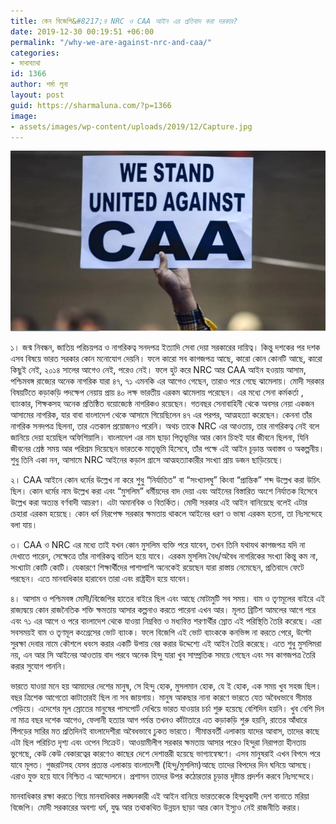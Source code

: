 ```yaml
---
title: কেন বিজেপি&#8217;র NRC ও CAA আইন এর প্রতিবাদ করা দরকার?
date: 2019-12-30 00:19:51 +06:00
permalink: "/why-we-are-against-nrc-and-caa/"
categories:
- মাথাব্যাথা
id: 1366
author: শর্মা লুনা
layout: post
guid: https://sharmaluna.com/?p=1366
image:
- assets/images/wp-content/uploads/2019/12/Capture.jpg
---
```


[![](/assets/images/wp-content/uploads/2019/12/Capture.jpg)](/assets/images/wp-content/uploads/2019/12/Capture.jpg)

১। জন্ম নিবন্ধন, জাতিয় পরিচয়পত্র ও নাগরিকত্ব সনদপত্র ইত্যাদি সেবা দেয়া সরকারের দায়িত্ব। কিন্তু দশকের পর দশক এসব বিষয়ে ভারত সরকার কোন মনোযোগ দেয়নি। ফলে কারো সব কাগজপত্র আছে, কারো কোন কোনটি আছে, কারো কিছুই নেই, ২০১৪ সালের আগেও নেই, পরেও নেই। ফলে হুট করে NRC আর CAA আইন হওয়ায় আসাম, পশ্চিমবঙ্গ রাজ্যের অনেক নাগরিক যারা ৪৭, ৭১ এমনকি এর আগেও গেছেন, তারাও পরে গেছে ঝামেলায়। মোদী সরকার বিষয়টিতে কড়াকড়ি পদক্ষেপ নেয়ায় প্রায় ৪০ লক্ষ ভারতীয় এরকম ঝামেলায় পরেছেন। এর মধ্যে সেনা কর্মকর্তা , ব্যাংকার, শিক্ষকসহ অনেক প্রতিষ্ঠিত বয়োজ্যেষ্ঠ নাগরিকও রয়েছেন। গতবছর সেনাবাহিনী থেকে অবসর নেয়া একজন আসামের নাগরিক, যার বাবা বাংলাদেশ থেকে আসামে গিয়েছিলেন ৪৭ এর পরপর, আত্মহত্যা করেছেন। কেননা তাঁর নাগরিক সনদপত্র ছিলনা, তার এতকাল প্রয়োজনও পরেনি। অথচ তাকে NRC এর আওতায়, তার নাগরিকত্ব নেই বলে জানিয়ে দেয়া হয়েছিল অফিশিয়ালি। বাংলাদেশ এর নাম ছাড়া পিতৃভূমির আর কোন চিহ্নই যার জীবনে ছিলনা, যিনি জীবনের শ্রেষ্ঠ সময় আর পরিশ্রম দিয়েছেন ভারতকে মাতৃভূমি হিসেবে, তাঁর পক্ষে এই আইন চূড়ান্ত অবাস্তব ও অকল্পনীয়। শুধু তিনি একা নন, আসামে NRC আইনের কড়াল গ্রাসে আত্মহত্যাকারীর সংখ্যা প্রায় ডজন ছাড়িয়েছে।

২। CAA আইনে কোন ধর্মের উল্লেখ না করে শুধু “নির্যাতিত” বা “সংখ্যালঘু” কিংবা “প্রান্তিক” শব্দ উল্লেখ করা উচিৎ ছিল। কোন ধর্মের নাম উল্লেখ করা এবং “মুসলিম” ধর্মীয়দের বাদ দেয়া এবং আইনের বিস্তারিত অংশে নির্যাতক হিসেবে উল্লেখ করা অত্যন্ত বর্ণবাদী আচরণ। এটা অমানবিক ও বিতর্কিত। মোদী সরকার এই আইন বানিয়েছে বলেই এটার চেহারা এরকম হয়েছে। কোন ধর্ম নিরপেক্ষ সরকার ক্ষমতায় থাকলে আইনের ধরণ ও ভাষা এরকম হতনা, তা নিঃসন্দেহে বলা যায়।

৩। CAA ও NRC এর মধ্যে তাই যখন কোন মুসলিম ব্যক্তি পরে যাবেন, তখন তিনি যথাযথ কাগজপত্র যদি না দেখাতে পারেন, সেক্ষেত্রে তাঁর নাগরিকত্ব বাতিল হয়ে যাবে। এরকম মুসলিম বৈধ/অবৈধ নাগরিকের সংখ্যা কিন্তু কম না, সংখ্যাটা কোটি কোটি। যেকারণে শিক্ষার্থীদের পাশাপাশি অনেকেই রয়েছেন যারা রাস্তায় নেমেছেন, প্রতিবাদে ফেটে পরছেন। এতে মানবাধিকার হারাবেন তারা এবং রাষ্ট্রহীন হয়ে যাবেন।

৪। আসাম ও পশ্চিমবঙ্গ মোদী/বিজেপির হাতের বাইরে ছিল এবং আছে মোটামুটি সব সময়। বাম ও তৃণমূলের বাইরে এই রাজ্যদ্বয়ে কোন রাজনৈতিক শক্তি ক্ষমতায় আসার কল্পনাও করতে পারেনা এখন আর। মূলত ব্রিটিশ আমলের আগে পরে এবং ৭১ এর আগে ও পরে বাংলাদেশ থেকে যাওয়া নিম্নবিত্ত ও মধ্যবিত্ত শরণার্থীর স্রোত এই পরিস্থিতি তৈরি করেছে। এরা সবসময়ই বাম ও তৃণমূল কংগ্রেসের ভোট ব্যাংক। ফলে বিজেপি এই ভোট ব্যাংককে কনভিন্স না করতে পেরে, উল্টো সুরক্ষা দেবার নামে কৌশলে ধবংস করার একটি উপায় বের করার উদ্দেশ্যে এই আইন তৈরি করেছে। এতে শুধু মুসলিমরা নয়, এন আর সি আইনের আওতায় বাদ পরবে অনেক হিন্দু যারা খুব সাম্প্রতিক সময়ে গেছেন এবং সব কাগজপত্র তৈরি করার সুযোগ পাননি।

ভারতে যাওয়া মনে হয় আমাদের দেশের মানুষ, সে হিন্দু হোক, মুসলমান হোক, যে ই হোক, এক সময় খুব সহজ ছিল। বছর ত্রিশেক আগেতো কাটাতারই ছিল না সব জায়গায়। মানুষ আকছার নানা কারণে ভারতে যেত অবৈধভাবে সীমান্ত পেড়িয়ে। এদেশের মূল স্রোতের মানুষের পাসপোর্ট দেখিয়ে ভারত যাওয়ার চর্চা শুরু হয়েছে বেশিদিন হয়নি। খুব বেশি দিন না মাত্র বছর দশেক আগেও, ফেলানী হত্যার আগ পর্যন্ত তখনও কাঁটাতারে এত কড়াকড়ি শুরু হয়নি, রাতের আঁধারে পিঁপড়ের সারির মত প্রতিদিনই বাংলাদেশীরা অবৈধভাবে ঢুকত ভারতে। সীমান্তবর্তী এলাকায় যাদের আবাস, তাদের কাছে এটা ছিল পরিচিত দৃশ্য এবং ওপেন সিক্রেট। আওয়ামীলীগ সরকার ক্ষমতায় আসার পরেও হিন্দুরা নিরাপত্তা হীনতায় ভুগেছে, কেউ কেউ বেকারত্বের কারণেও কাছের দেশে দেশান্তরী হয়েছে ভাগ্যান্বেষণে। এসব মানুষরাই এখন বিপদে পরে যাবে মূলত। গুজরাটসহ যেসব প্রত্যন্ত এলাকায় বাংলাদেশী (হিন্দু/মুসলিম)আছে তাদের বিপদের দিন ঘনিয়ে আসছে। এরাও যুক্ত হয়ে যাবে নিশ্চিত এ আন্দোলনে। প্রশাসন তাদের উপর কঠোরতার চূড়ান্ত দৃষ্টান্ত প্রদর্শন করবে নিঃসন্দেহে।

মানবাধিকার রক্ষা করতে গিয়ে মানবাধিকার লঙ্ঘনকারী এই আইন বানিয়ে ভারতকেকে হিন্দুত্ববাদী দেশ বানাতে মরিয়া বিজেপি। মোদী সরকারের অবশ্য ধর্ম, যুদ্ধ আর তথাকথিত উন্নয়ন ছাড়া আর কোন ইস্যুও নেই রাজনীতি করার।
